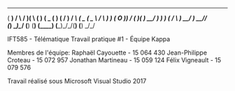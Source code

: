 
 ____   __   _  _   __   ____  ____        __ _   __   ____  ____   __  
(  __) /  \ / )( \ (  ) (  _ \(  __)      (  / ) / _\ (  _ \(  _ \ / _\ 
 ) _) (  O )) \/ (  )(   ) __/ ) _)        )  ( /    \ ) __/ ) __//    \
(____) \__\)\____/ (__) (__)  (____)      (__\_)\_/\_/(__)  (__)  \_/\_/

IFT585 - Télématique
Travail pratique #1 - Équipe Kappa

Membres de l'équipe:
Raphaël Cayouette - 15 064 430
Jean-Philippe Croteau - 15 072 957
Jonathan Martineau - 15 059 124
Félix Vigneault - 15 079 576

Travail réalisé sous Microsoft Visual Studio 2017
